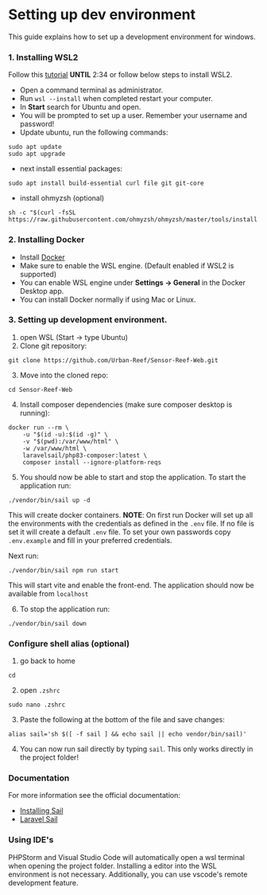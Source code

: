 # Setting up dev environment
This guide explains how to set up a development environment for windows.

### 1. Installing WSL2
Follow this [tutorial](https://youtu.be/153iaHqYuIs?si=XTkpU1RixdP1p3ac) **UNTIL** 2:34 or follow below steps to install WSL2.

- Open a command terminal as administrator.
- Run `wsl --install` when completed restart your computer.
- In **Start** search for Ubuntu and open.
- You will be prompted to set up a user. Remember your username and password!
- Update ubuntu, run the following commands:
```
sudo apt update
sudo apt upgrade
```
- next install essential packages:
```
sudo apt install build-essential curl file git git-core
```
- install ohmyzsh (optional)
```
sh -c "$(curl -fsSL https://raw.githubusercontent.com/ohmyzsh/ohmyzsh/master/tools/install.sh)"
```

### 2. Installing Docker
- Install [Docker](https://docs.docker.com/desktop/wsl/)
- Make sure to enable the WSL engine. (Default enabled if WSL2 is supported)
- You can enable WSL engine under **Settings -> General** in the Docker Desktop app.
- You can install Docker normally if using Mac or Linux.

### 3. Setting up development environment.
1. open WSL (Start -> type Ubuntu)
2. Clone git repository:
```
git clone https://github.com/Urban-Reef/Sensor-Reef-Web.git
```
3. Move into the cloned repo:
```
cd Sensor-Reef-Web
```
4. Install composer dependencies (make sure composer desktop is running):
```
docker run --rm \
    -u "$(id -u):$(id -g)" \
    -v "$(pwd):/var/www/html" \
    -w /var/www/html \
    laravelsail/php83-composer:latest \
    composer install --ignore-platform-reqs
```
5. You should now be able to start and stop the application. To start the application run:
```
./vendor/bin/sail up -d
```
This will create docker containers. **NOTE**: On first run Docker will set up all the environments with the credentials as defined in the `.env` file.
If no file is set it will create a default `.env` file. To set your own passwords copy `.env.example` and fill in your preferred credentials.

Next run:
```
./vendor/bin/sail npm run start
```
This will start vite and enable the front-end.
The application should now be available from `localhost`

6. To stop the application run:
```
./vendor/bin/sail down
```

### Configure shell alias (optional)
1. go back to home
```
cd
```
2. open `.zshrc`
```
sudo nano .zshrc
```
3. Paste the following at the bottom of the file and save changes:
```
alias sail='sh $([ -f sail ] && echo sail || echo vendor/bin/sail)'
```
4. You can now run sail directly by typing `sail`. This only works directly in the project folder!

### Documentation
For more information see the official documentation:
- [Installing Sail](https://laravel.com/docs/11.x/installation#docker-installation-using-sail)
- [Laravel Sail](https://laravel.com/docs/11.x/sail)

### Using IDE's
PHPStorm and Visual Studio Code will automatically open a wsl terminal when opening the project folder.
Installing a editor into the WSL environment is not necessary. Additionally, you can use vscode's remote development feature.

